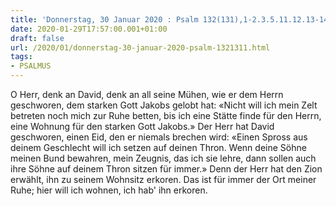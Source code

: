 ```yaml
---
title: 'Donnerstag, 30 Januar 2020 : Psalm 132(131),1-2.3.5.11.12.13-14.'
date: 2020-01-29T17:57:00.001+01:00
draft: false
url: /2020/01/donnerstag-30-januar-2020-psalm-1321311.html
tags: 
- PSALMUS
---
```


O Herr, denk an David, denk an all seine Mühen, wie er dem Herrn geschworen, dem starken Gott Jakobs gelobt hat: «Nicht will ich mein Zelt betreten noch mich zur Ruhe betten, bis ich eine Stätte finde für den Herrn, eine Wohnung für den starken Gott Jakobs.» Der Herr hat David geschworen, einen Eid, den er niemals brechen wird: «Einen Spross aus deinem Geschlecht will ich setzen auf deinen Thron. Wenn deine Söhne meinen Bund bewahren, mein Zeugnis, das ich sie lehre, dann sollen auch ihre Söhne auf deinem Thron sitzen für immer.» Denn der Herr hat den Zion erwählt, ihn zu seinem Wohnsitz erkoren. Das ist für immer der Ort meiner Ruhe; hier will ich wohnen, ich hab' ihn erkoren.